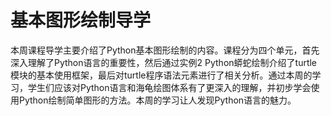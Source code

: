 # 基本图形绘制导学

本周课程导学主要介绍了Python基本图形绘制的内容。课程分为四个单元，首先深入理解了Python语言的重要性，然后通过实例2 Python蟒蛇绘制介绍了turtle模块的基本使用框架，最后对turtle程序语法元素进行了相关分析。通过本周的学习，学生们应该对Python语言和海龟绘图体系有了更深入的理解，并初步学会使用Python绘制简单图形的方法。本周的学习让人发现Python语言的魅力。  
